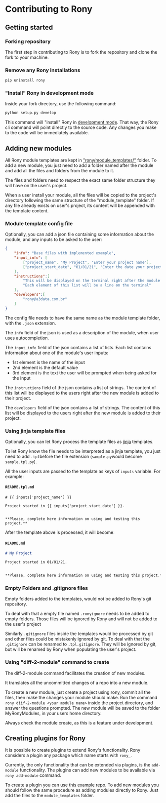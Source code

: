 # Contributing to Rony

## Getting started

### Forking repository

The first step in contributing to Rony is to fork the repository and clone the fork to your machine.

### Remove any Rony installations

```bash
pip uninstall rony
```

### "Install" Rony in development mode

Inside your fork directory, use the following command:

```bash
python setup.py develop 
```

This command will "install" Rony in [development mode](https://setuptools.readthedocs.io/en/latest/userguide/development_mode.html).
That way, the Rony cli command will point directly to the source code. Any changes you make to the code will be immediately available.

## Adding new modules

All Rony module templates are kept in ["rony/module_templates/"](rony/module_templates) folder.
To add a new module, you just need to add a folder named after the module and add all the files and folders from the module to it.

The files and folders need to respect the exact same folder structure they will have on the user's project.

When a user install your module, all the files will be copied to the project's directory following the same structure of the "module_template" folder.
If any file already exists on user's project, its content will be appended with the template content.

### Module template config file

Optionally, you can add a json file containing some information about the module, and any inputs to be asked to the user:

```json
{
    "info": "Base files with implemented example",
    "input_info": [
        ["project_name", "My Project", "Enter your project name"],
        ["project_start_date", "01/01/21", "Enter the date your project started"]
    ],
    "instructions":[
        "This will be displayed on the terminal right after the module is added",
        "Each element of this list will be a line on the terminal"
    ],
    "developers":[
        "rony@a3data.com.br"
    ]
}
```

The config file needs to have the same name as the module template folder, with the `.json` extension.

The `info` field of the json is used as a description of the module, when user uses autocompletion.

The `input_info` field of the json contains a list of lists. Each list contains information about one of the module's user inputs:

- 1st element is the name of the input
- 2nd element is the default value
- 3rd element is the text the user will be prompted when being asked for the input

The `instructions` field of the json contains a list of strings. The content of this list will be displayed to the users right after the new module is added to their project.

The `developers` field of the json contains a list of strings. The content of this list will be displayed to the users right after the new module is added to their project.


### Using jinja template files

Optionally, you can let Rony process the template files as [jinja](https://jinja.palletsprojects.com/en/2.11.x/) templates.

To let Rony know the file needs to be interpreted as a jinja template, you just need to add `.tpl`before the file extension (`sample.py`would become `sample.tpl.py`).

All the user inputs are passed to the template as keys of `inputs` variable. For example:

#### **`README.tpl.md`**
``` jinja
# {{ inputs['project_name'] }}

Project started in {{ inputs['project_start_date'] }}.


**Please, complete here information on using and testing this project.**
```

After the template above is processed, it will become:

#### **`README.md`**
``` md
# My Project

Project started in 01/01/21.


**Please, complete here information on using and testing this project.**
```

### Empty Folders and .gitignore files

Empty folders added to the templates, would not be added to Rony's git repository.

To deal with that a empty file named `.ronyignore` needs to be added to empty folders. Those files will be ignored by Rony and will not be added to the user's project

Similarly `.gitignore` files inside the templates would be processed by git and other files could be mistakenly ignored by git. To deal with that the `.gitignore` can be renamed to `.tpl.gitignore`. They will be ignored by git, but will be renamed by Rony when populating the user's project.


### Using "diff-2-module" command to create

The diff-2-module command facilitates the creation of new modules.

It translates all the uncommitted changes of a repo into a new module.

To create a new module, just create a project using rony, commit all the files, then make the changes your module should make.
Run the command `rony diif-2-module <your module name>` inside the project directory, and answer the questions prompted. The new module will be saved to the folder MyRonyModules, in your users home directory.

Always check the module create, as this is a feature under development.

## Creating plugins for Rony

It is possible to create plugins to extend Rony's functionality. Rony considers a plugin any package which name starts with `rony_`.

Currently, the only functionality that can be extended via plugins, is the `add-module` functionality. The plugins can add new modules to be available via `rony add-module` command.

To create a plugin you can use [this example repo](https://github.com/RodrigoATorres/rony_a3_modules). To add new modules you should follow the same procedure as adding modules directly to Rony. Just add the files to the `module_templates` folder.